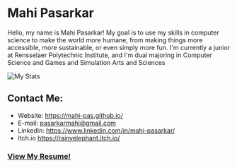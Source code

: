 # Mahi Pasarkar
Hello, my name is Mahi Pasarkar!
My goal is to use my skills in computer science to make the world more humane, from making things more accessible, more sustainable, or even simply more fun. I'm currently a junior at Rensselaer Polytechnic Institute, and I'm dual majoring in Computer Science and Games and Simulation Arts and Sciences

![My Stats](https://github-readme-stats.vercel.app/api?username=mahi-pas&theme=dracula&show_icons=true)

## Contact Me:
- Website: https://mahi-pas.github.io/ 
- E-mail: pasarkarmahi@gmail.com
- LinkedIn: https://www.linkedin.com/in/mahi-pasarkar/ 
- Itch.io https://rainyelephant.itch.io/

### [View My Resume!](https://mahi-pas.github.io/Resume/ResumeCS.pdf)
